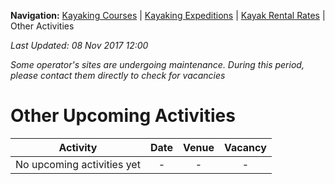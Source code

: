 **Navigation:** [Kayaking Courses](index) &#124; [Kayaking Expeditions](expedition) &#124; [Kayak Rental Rates](rental) &#124; Other Activities

_Last Updated: 08 Nov 2017 12:00_

_Some operator's sites are undergoing maintenance. During this period, please contact them directly to check for vacancies_
# Other Upcoming Activities

Activity | Date | Venue | Vacancy
:---:|:---:|:---:|:---:
No upcoming activities yet|-|-|- 

